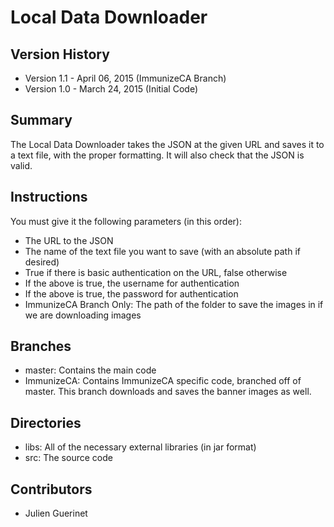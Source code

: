 # Local Data Downloader

## Version History
* Version 1.1 - April 06, 2015 (ImmunizeCA Branch)
* Version 1.0 - March 24, 2015 (Initial Code)

## Summary
The Local Data Downloader takes the JSON at the given URL and saves it to a text file, with the proper formatting.
It will also check that the JSON is valid.

## Instructions
You must give it the following parameters (in this order):

* The URL to the JSON
* The name of the text file you want to save (with an absolute path if desired)
* True if there is basic authentication on the URL, false otherwise
* If the above is true, the username for authentication
* If the above is true, the password for authentication
* ImmunizeCA Branch Only: The path of the folder to save the images in if we are downloading images

## Branches
* master: Contains the main code 
* ImmunizeCA: Contains ImmunizeCA specific code, branched off of master. This branch downloads and saves the banner images as well. 

## Directories
* libs: All of the necessary external libraries (in jar format)
* src: The source code

## Contributors
* Julien Guerinet
